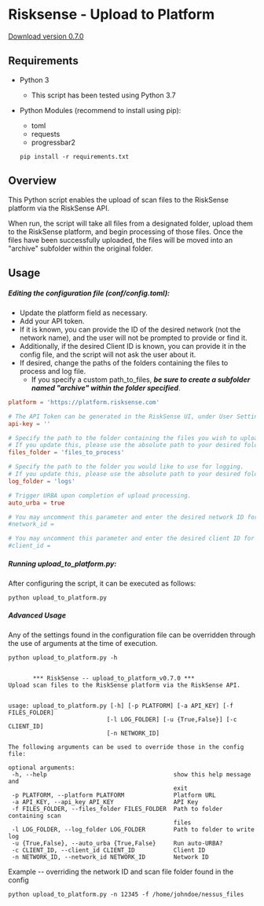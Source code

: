 # Risksense - Upload to Platform

[Download version 0.7.0](https://github.com/risksense/upload_to_platform/releases/download/v0.7.0/upload_to_platform_v0.7.0.zip)

## Requirements

 - Python 3
    - This script has been tested using Python 3.7
 - Python Modules (recommend to install using pip):
    - toml
    - requests
    - progressbar2
   
   `pip install -r requirements.txt`

## Overview
This Python script enables the upload of scan files to the RiskSense platform via the RiskSense API.

When run, the script will take all files from a designated folder, upload them to the RiskSense 
platform, and begin processing of those files.  Once the files have been successfully uploaded, 
the files will be moved into an "archive" subfolder within the original folder.


## Usage

##### Editing the configuration file (conf/config.toml):
 - Update the platform field as necessary.  
 - Add your API token.  
 - If it is known, you can provide the ID of the desired network (not the network name), and the user 
   will not be prompted to provide or find it.
 - Additionally, if the desired Client ID is known, you can provide it in the config file, and the 
   script will not ask the user about it.
 - If desired, change the paths of the folders containing the files to process and log file.
   - If you specify a custom path_to_files, ___be sure to create a subfolder named "archive" 
     within the folder specified___.

```toml
platform = 'https://platform.risksense.com'

# The API Token can be generated in the RiskSense UI, under User Settings.
api-key = ''

# Specify the path to the folder containing the files you wish to upload.
# If you update this, please use the absolute path to your desired folder.
files_folder = 'files_to_process'

# Specify the path to the folder you would like to use for logging.
# If you update this, please use the absolute path to your desired folder.
log_folder = 'logs'

# Trigger URBA upon completion of upload processing.
auto_urba = true

# You may uncomment this parameter and enter the desired network ID for your upload here if you already know it.
#network_id =

# You may uncomment this parameter and enter the desired client ID for your upload here if you already know it.
#client_id =
```


##### Running upload_to_platform.py:

After configuring the script, it can be executed as follows:
```commandline
python upload_to_platform.py
```

##### Advanced Usage
Any of the settings found in the configuration file can be overridden through the use of arguments 
at the time of execution.
```commandline
python upload_to_platform.py -h
       
       
       *** RiskSense -- upload_to_platform_v0.7.0 ***
Upload scan files to the RiskSense platform via the RiskSense API.


usage: upload_to_platform.py [-h] [-p PLATFORM] [-a API_KEY] [-f FILES_FOLDER]
                            [-l LOG_FOLDER] [-u {True,False}] [-c CLIENT_ID]
                            [-n NETWORK_ID]

The following arguments can be used to override those in the config file:

optional arguments:
 -h, --help                                    show this help message and
                                               exit
 -p PLATFORM, --platform PLATFORM              Platform URL
 -a API_KEY, --api_key API_KEY                 API Key
 -f FILES_FOLDER, --files_folder FILES_FOLDER  Path to folder containing scan
                                               files
 -l LOG_FOLDER, --log_folder LOG_FOLDER        Path to folder to write log
 -u {True,False}, --auto_urba {True,False}     Run auto-URBA?
 -c CLIENT_ID, --client_id CLIENT_ID           Client ID
 -n NETWORK_ID, --network_id NETWORK_ID        Network ID
```

Example -- overriding the network ID and scan file folder found in the config
```commandline
python upload_to_platform.py -n 12345 -f /home/johndoe/nessus_files
```